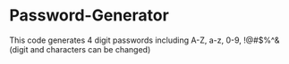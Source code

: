 # Password-Generator
This code generates 4 digit passwords including A-Z, a-z, 0-9, !@#$%^& (digit and characters can be changed)
